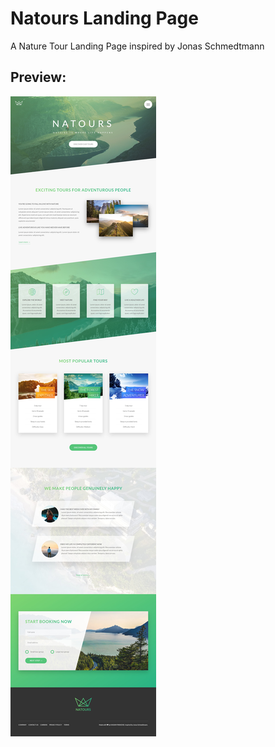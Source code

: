 # Natours Landing Page
A Nature Tour Landing Page inspired by Jonas Schmedtmann

## Preview:
![alt text](./img/screencapture-kaisamparadise-netlify-app-2021-04-22-13_29_39.jpg)
